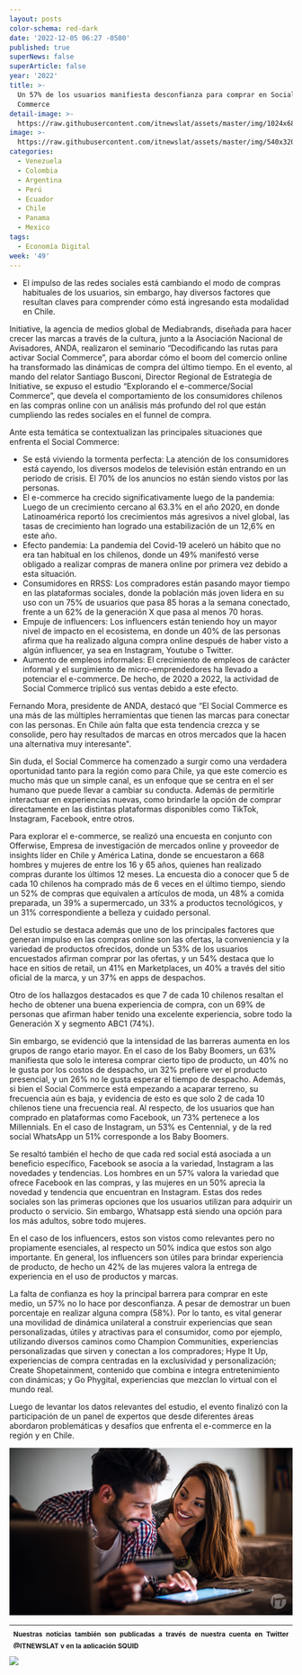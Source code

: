 ```yaml
---
layout: posts
color-schema: red-dark
date: '2022-12-05 06:27 -0500'
published: true
superNews: false
superArticle: false
year: '2022'
title: >-
  Un 57% de los usuarios manifiesta desconfianza para comprar en Social
  Commerce 
detail-image: >-
  https://raw.githubusercontent.com/itnewslat/assets/master/img/1024x680/Compra-OnLine-g.jpg
image: >-
  https://raw.githubusercontent.com/itnewslat/assets/master/img/540x320/Compra-OnLine-p.jpg
categories:
  - Venezuela
  - Colombia
  - Argentina
  - Perú
  - Ecuador
  - Chile
  - Panama
  - Mexico
tags:
  - Economía Digital
week: '49'
---
```

- El impulso de las redes sociales está cambiando el modo de compras habituales de los usuarios, sin embargo, hay diversos factores que resultan claves para comprender cómo está ingresando esta modalidad en Chile.

Initiative, la agencia de medios global de Mediabrands, diseñada para hacer crecer las marcas a través de la cultura, junto a la Asociación Nacional de Avisadores, ANDA, realizaron el seminario “Decodificando las rutas para activar Social Commerce”, para abordar cómo el boom del comercio online ha transformado las dinámicas de compra del último tiempo. En el evento, al mando del relator Santiago Busconi, Director Regional de Estrategia de Initiative, se expuso el estudio “Explorando el e-commerce/Social Commerce”, que devela el comportamiento de los consumidores chilenos en las compras online con un análisis más profundo del rol que están cumpliendo las redes sociales en el funnel de compra.

Ante esta temática se contextualizan las principales situaciones que enfrenta el Social Commerce:

- Se está viviendo la tormenta perfecta: La atención de los consumidores está cayendo, los diversos modelos de televisión están entrando en un periodo de crisis. El 70% de los anuncios no están siendo vistos por las personas.
- El e-commerce ha crecido significativamente luego de la pandemia: Luego de un crecimiento cercano al 63.3% en el año 2020, en donde Latinoamérica reportó los crecimientos más agresivos a nivel global, las tasas de crecimiento han logrado una estabilización de un 12,6% en este año.
- Efecto pandemia: La pandemia del Covid-19 aceleró un hábito que no era tan habitual en los chilenos, donde un 49% manifestó verse obligado a realizar compras de manera online por primera vez debido a esta situación.
- Consumidores en RRSS: Los compradores están pasando mayor tiempo en las plataformas sociales, donde la población más joven lidera en su uso con un 75% de usuarios que pasa 85 horas a la semana conectado, frente a un 62% de la generación X que pasa al menos 70 horas.
- Empuje de influencers: Los influencers están teniendo hoy un mayor nivel de impacto en el ecosistema, en donde un 40% de las personas afirma que ha realizado alguna compra online después de haber visto a algún influencer, ya sea en Instagram, Youtube o Twitter.
- Aumento de empleos informales: El crecimiento de empleos de carácter informal y el surgimiento de micro-emprendedores ha llevado a potenciar el e-commerce. De hecho, de 2020 a 2022, la actividad de Social Commerce triplicó sus ventas debido a este efecto.

Fernando Mora, presidente de ANDA, destacó que “El Social Commerce es una más de las múltiples herramientas que tienen las marcas para conectar con las personas. En Chile aún falta que esta tendencia crezca y se consolide, pero hay resultados de marcas en otros mercados que la hacen una alternativa muy interesante".

Sin duda, el Social Commerce ha comenzado a surgir como una verdadera oportunidad tanto para la región como para Chile, ya que este comercio es mucho más que un simple canal, es un enfoque que se centra en el ser humano que puede llevar a cambiar su conducta. Además de permitirle interactuar en experiencias nuevas, como brindarle la opción de comprar directamente en las distintas plataformas disponibles como TikTok, Instagram, Facebook, entre otros.

Para explorar el e-commerce, se realizó una encuesta en conjunto con Offerwise, Empresa de investigación de mercados online y proveedor de insights líder en Chile y América Latina, donde se encuestaron a 668 hombres y mujeres de entre los 16 y 65 años, quienes han realizado compras durante los últimos 12 meses. La encuesta dio a conocer que 5 de cada 10 chilenos ha comprado más de 6 veces en el último tiempo, siendo un 52% de compras que equivalen a artículos de moda, un 48% a comida preparada, un 39% a supermercado, un 33% a productos tecnológicos, y un 31% correspondiente a belleza y cuidado personal.

Del estudio se destaca además que uno de los principales factores que generan impulso en las compras online son las ofertas, la conveniencia y la variedad de productos ofrecidos, donde un 53% de los usuarios encuestados afirman comprar por las ofertas, y un 54% destaca que lo hace en sitios de retail, un 41% en Marketplaces, un 40% a través del sitio oficial de la marca, y un 37% en apps de despachos.

Otro de los hallazgos destacados es que 7 de cada 10 chilenos resaltan el hecho de obtener una buena experiencia de compra, con un 69% de personas que afirman haber tenido una excelente experiencia, sobre todo la Generación X y segmento ABC1 (74%). 

Sin embargo, se evidenció que la intensidad de las barreras aumenta en los grupos de rango etario mayor. En el caso de los Baby Boomers, un 63% manifiesta que solo le interesa comprar cierto tipo de producto, un 40% no le gusta por los costos de despacho, un 32% prefiere ver el producto presencial, y un 26% no le gusta esperar el tiempo de despacho. Además, si bien el Social Commerce está empezando a acaparar terreno, su frecuencia aún es baja, y evidencia de esto es que solo 2 de cada 10 chilenos tiene una frecuencia real. Al respecto, de los usuarios que han comprado en plataformas como Facebook, un 73% pertenece a los Millennials. En el caso de Instagram, un 53% es Centennial, y de la red social WhatsApp un 51% corresponde a los Baby Boomers.

Se resaltó también el hecho de que cada red social está asociada a un beneficio específico, Facebook se asocia a la variedad, Instagram a las novedades y tendencias. Los hombres en un 57% valora la variedad que ofrece Facebook en las compras, y las mujeres en un 50% aprecia la novedad y tendencia que encuentran en Instagram. Estas dos redes sociales son las primeras opciones que los usuarios utilizan para adquirir un producto o servicio. Sin embargo, Whatsapp está siendo una opción para los más adultos, sobre todo mujeres.

En el caso de los influencers, estos son vistos como relevantes pero no propiamente esenciales, al respecto un 50% indica que estos son algo importante. En general, los influencers son útiles para brindar experiencia de producto, de hecho un 42% de las mujeres valora la entrega de experiencia en el uso de productos y marcas.

La falta de confianza es hoy la principal barrera para comprar en este medio, un 57% no lo hace por desconfianza. A pesar de demostrar un buen porcentaje en realizar alguna compra (58%). Por lo tanto, es vital generar una movilidad de dinámica unilateral a construir experiencias que sean personalizadas, útiles y atractivas para el consumidor, como por ejemplo, utilizando diversos caminos como Champion Communities, experiencias personalizadas que sirven y conectan a los compradores; Hype It Up, experiencias de compra centradas en la exclusividad y personalización; Create Shopetainment, contenido que combina e integra entretenimiento con dinámicas; y Go Phygital, experiencias que mezclan lo virtual con el mundo real.

Luego de levantar los datos relevantes del estudio, el evento finalizó con la participación de un panel de expertos que desde diferentes áreas abordaron problemáticas y desafíos que enfrenta el e-commerce en la región y en Chile.

![](https://raw.githubusercontent.com/itnewslat/assets/master/img/540x320/Compra-OnLine-p.jpg)

<table style="height: 42px;" width="569">
<tbody>
<tr>
<td style="text-align: justify;"><sub><strong>Nuestras noticias también son publicadas a través de nuestra cuenta en Twitter <a href="https://twitter.com/itnewslat?lang=es">@ITNEWSLAT</a> y en la aplicación <a href="https://squidapp.co/en/">SQUID</a></strong></sub></td>
</tr>
</tbody>
</table>

<img src="https://tracker.metricool.com/c3po.jpg?hash=56f88a41e39ab42c063cc51676587a04"/>